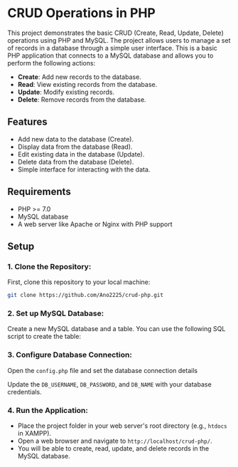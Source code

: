 # CRUD Operations in PHP

This project demonstrates the basic CRUD (Create, Read, Update, Delete) operations using PHP and MySQL. The project allows users to manage a set of records in a database through a simple user interface. This is a basic PHP application that connects to a MySQL database and allows you to perform the following actions:

- **Create**: Add new records to the database.
- **Read**: View existing records from the database.
- **Update**: Modify existing records.
- **Delete**: Remove records from the database.

## Features

- Add new data to the database (Create).
- Display data from the database (Read).
- Edit existing data in the database (Update).
- Delete data from the database (Delete).
- Simple interface for interacting with the data.

## Requirements

- PHP >= 7.0
- MySQL database
- A web server like Apache or Nginx with PHP support

## Setup

### 1. Clone the Repository:

   First, clone this repository to your local machine:

   ```bash
   git clone https://github.com/Ano2225/crud-php.git
   ```

### 2. Set up MySQL Database:

   Create a new MySQL database and a table. You can use the following SQL script to create the table:


### 3. Configure Database Connection:

   Open the `config.php` file and set the database connection details

   Update the `DB_USERNAME`, `DB_PASSWORD`, and `DB_NAME` with your database credentials.

### 4. Run the Application:

   - Place the project folder in your web server's root directory (e.g., `htdocs` in XAMPP).
   - Open a web browser and navigate to `http://localhost/crud-php/`.
   - You will be able to create, read, update, and delete records in the MySQL database.
